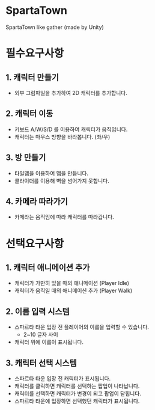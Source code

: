 # SpartaTown
SpartaTown like gather (made by Unity)



# 필수요구사항

## 1. 캐릭터 만들기

* 외부 그림파일을 추가하여 2D 캐릭터를 추가합니다.

## 2. 캐릭터 이동

- 키보드 A/W/S/D 를 이용하여 캐릭터가 움직입니다.
- 캐릭터는 마우스 방향을 바라봅니다. (좌/우)

## 3. 방 만들기

* 타일맵을 이용하여 맵을 만듭니다.
* 콜라이더를 이용해 벽을 넘어가지 못합니다.

## 4. 카메라 따라가기

* 카메라는 움직임에 따라 캐릭터를 따라갑니다.



# 선택요구사항

## 1. 캐릭터 애니메이션 추가

* 캐릭터가 가만히 있을 때의 애니메이션 (Player Idle)
* 캐릭터가 움직일 때의 애니메이션 추가 (Player Walk)

## 2. 이름 입력 시스템

* 스파르타 타운 입장 전 플레이어의 이름을 입력할 수 있습니다.
  * 2~10 글자 사이
* 캐릭터 위에 이름이 표시됩니다.

## 3. 캐릭터 선택 시스템

* 스파르타 타운 입장 전 캐릭터가 표시됩니다.
* 캐릭터를 클릭하면 캐릭터를 선택하는 팝업이 나타납니다.
* 캐릭터를 선택하면 캐릭터가 변경이 되고 팝업이 닫힙니다.
* 스파르타 타운에 입장하면 선택했던 캐릭터가 표시됩니다.
